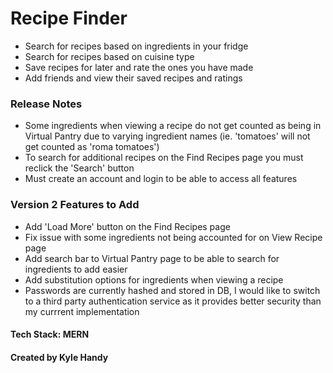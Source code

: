 # Recipe Finder
- Search for recipes based on ingredients in your fridge
- Search for recipes based on cuisine type
- Save recipes for later and rate the ones you have made
- Add friends and view their saved recipes and ratings


### Release Notes
- Some ingredients when viewing a recipe do not get counted as being in Virtual Pantry due to varying ingredient names (ie. 'tomatoes' will not get counted as 'roma tomatoes')
- To search for additional recipes on the Find Recipes page you must reclick the 'Search' button
- Must create an account and login to be able to access all features


### Version 2 Features to Add
- Add 'Load More' button on the Find Recipes page
- Fix issue with some ingredients not being accounted for on View Recipe page
- Add search bar to Virtual Pantry page to be able to search for ingredients to add easier
- Add substitution options for ingredients when viewing a recipe
- Passwords are currently hashed and stored in DB, I would like to switch to a third party authentication service as it provides better security than my currrent implementation


#### Tech Stack: MERN
#### Created by Kyle Handy
